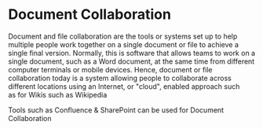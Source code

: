 # Document Collaboration


Document and file collaboration are the tools or systems set up to help
multiple people work together on a single document or file to achieve a
single final version. Normally, this is software that allows teams to
work on a single document, such as a Word document, at the same time
from different computer terminals or mobile devices. Hence, document or
file collaboration today is a system allowing people to collaborate
across different locations using an Internet, or "cloud", enabled
approach such as for Wikis such as Wikipedia

Tools such as Confluence & SharePoint can be used for Document
Collaboration

